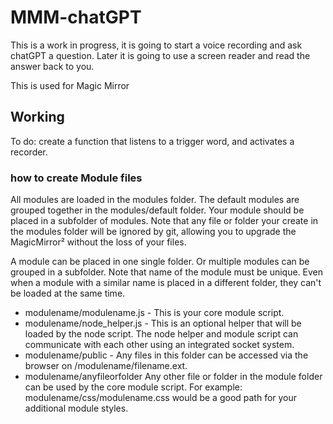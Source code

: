 # MMM-chatGPT

This is a work in progress, it is going to start a voice recording and ask chatGPT a question. 
Later it is going to use a screen reader and read the answer back to you.

This is used for Magic Mirror

## Working

To do: create a function that listens to a trigger word, and activates a recorder. 

### how to create Module files

All modules are loaded in the modules folder. The default modules are grouped together in the modules/default folder. Your module should be placed in a subfolder of modules. Note that any file or folder your create in the modules folder will be ignored by git, allowing you to upgrade the MagicMirror² without the loss of your files.

A module can be placed in one single folder. Or multiple modules can be grouped in a subfolder. Note that name of the module must be unique. Even when a module with a similar name is placed in a different folder, they can't be loaded at the same time.


- modulename/modulename.js - This is your core module script.
- modulename/node_helper.js - This is an optional helper that will be loaded by the node script. The node helper and module script can communicate with each other using an integrated socket system.
- modulename/public - Any files in this folder can be accessed via the browser on /modulename/filename.ext.
- modulename/anyfileorfolder Any other file or folder in the module folder can be used by the core module script. For example: modulename/css/modulename.css would be a good path for your additional module styles.

